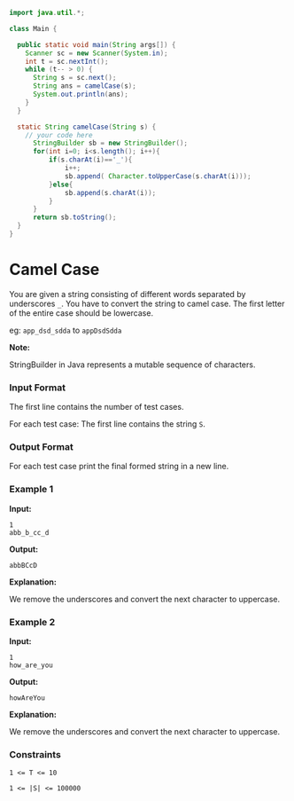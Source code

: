 ```java
import java.util.*;

class Main {

  public static void main(String args[]) {
    Scanner sc = new Scanner(System.in);
    int t = sc.nextInt();
    while (t-- > 0) {
      String s = sc.next();
      String ans = camelCase(s);
      System.out.println(ans);
    }
  }

  static String camelCase(String s) {
    // your code here
	  StringBuilder sb = new StringBuilder();
	  for(int i=0; i<s.length(); i++){
		  if(s.charAt(i)=='_'){
			  i++;
			  sb.append( Character.toUpperCase(s.charAt(i)));
		  }else{
			  sb.append(s.charAt(i));
		  }
	  }
	  return sb.toString();
  }
}
```

# Camel Case

You are given a string consisting of different words separated by underscores `_`. You have to convert the string to camel case. The first letter of the entire case should be lowercase.

eg: `app_dsd_sdda` to `appDsdSdda`

**Note:**

StringBuilder in Java represents a mutable sequence of characters.

### Input Format

The first line contains the number of test cases.

For each test case: The first line contains the string `S`.

### Output Format

For each test case print the final formed string in a new line.

### Example 1

**Input:**

```
1
abb_b_cc_d
```

**Output:**

```
abbBCcD
```

**Explanation:**

We remove the underscores and convert the next character to uppercase.

### Example 2

**Input:**

```
1
how_are_you
```

**Output:**

`howAreYou`

**Explanation:**

We remove the underscores and convert the next character to uppercase.

### Constraints

`1 <= T <= 10`

`1 <= |S| <= 100000`